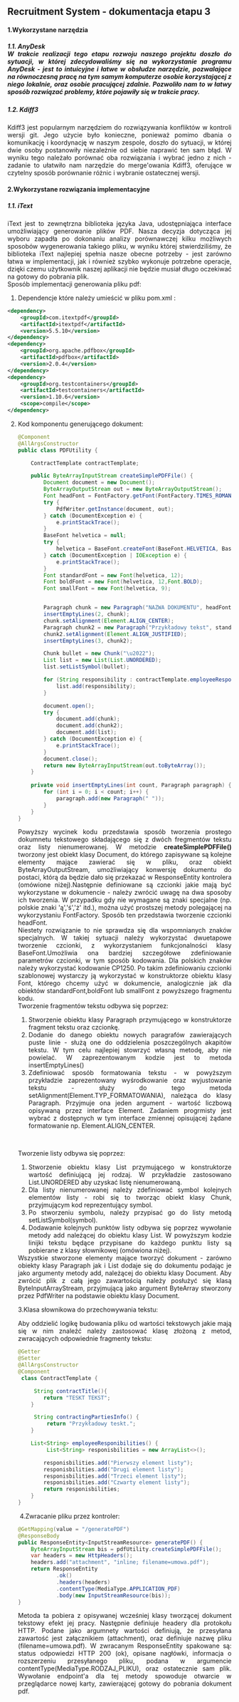 

##              Recruitment System - dokumentacja etapu 3

<h4>1.Wykorzystane narzędzia</h4>

<h5>1.1. AnyDesk

<div style="text-align:justify">W trakcie realizacji tego etapu rozwoju naszego projektu doszło do sytuacji, w której zdecydowaliśmy się na wykorzystanie programu AnyDesk - jest to intuicyjne i łatwe w obsłudze narzędzie, pozwalające na równoczesną pracę na tym samym komputerze osobie korzystającej z niego lokalnie, oraz osobie pracującej zdalnie. Pozwoliło nam to w łatwy sposób rozwiązać problemy, które pojawiły się w trakcie pracy.</div>

<h5> 1.2. Kdiff3 </h5>

<div style="text-align:justify"> Kdiff3 jest popularnym narzędziem do rozwiązywania konfliktów w kontroli wersji git. Jego użycie było konieczne, ponieważ pomimo dbania o komunikację i koordynację w naszym zespole, doszło do sytuacji, w której dwie osoby postanowiły niezależnie od siebie naprawić ten sam błąd. W wyniku tego należało porównać oba rozwiązania i wybrać jedno z nich - zadanie to ułatwiło nam narzędzie do merge'owania Kdiff3, oferujące w czytelny sposób porównanie różnic i wybranie ostatecznej wersji.

<h4>2.Wykorzystane rozwiązania implementacyjne</h4>

<h5>1.1. iText </h5>

<div style="text-align:justify">iText jest to zewnętrzna biblioteka języka Java, udostępniająca interface umożliwiający generowanie plików PDF. Nasza decyzja dotycząca jej wyboru zapadła po dokonaniu analizy porównawczej kilku możliwych sposobów wygenerowania takiego pliku, w wyniku której stwierdziliśmy, że biblioteka iText najlepiej spełnia nasze obecne potrzeby - jest zarówno łatwa w implementacji, jak i również szybko wykonuje potrzebne operacje, dzięki czemu użytkownik naszej aplikacji nie będzie musiał długo oczekiwać na gotowy do pobrania plik.

<div style="text-align:justify">Sposób implementacji generowania pliku pdf:</div>

1. Dependencje które należy umieścić w pliku pom.xml :

```xml
<dependency>
    <groupId>com.itextpdf</groupId>
    <artifactId>itextpdf</artifactId>
    <version>5.5.10</version>
</dependency>
<dependency>
    <groupId>org.apache.pdfbox</groupId>
    <artifactId>pdfbox</artifactId>
    <version>2.0.4</version>
</dependency>
<dependency>
    <groupId>org.testcontainers</groupId>
    <artifactId>testcontainers</artifactId>
    <version>1.10.6</version>
    <scope>compile</scope>
</dependency>
```

2. Kod komponentu generującego dokument:

   ```java
   @Component
   @AllArgsConstructor
   public class PDFUtility {
   
       ContractTemplate contractTemplate;
   
       public ByteArrayInputStream createSimplePDFFile() {
           Document document = new Document();
           ByteArrayOutputStream out = new ByteArrayOutputStream();
           Font headFont = FontFactory.getFont(FontFactory.TIMES_ROMAN, 25, Font.BOLD);
           try {
               PdfWriter.getInstance(document, out);
           } catch (DocumentException e) {
               e.printStackTrace();
           }
           BaseFont helvetica = null;
           try {
               helvetica = BaseFont.createFont(BaseFont.HELVETICA, BaseFont.CP1250, 	`													BaseFont.EMBEDDED);
           } catch (DocumentException | IOException e) {
               e.printStackTrace();
           }
           Font standardFont = new Font(helvetica, 12);
           Font boldFont = new Font(helvetica, 12,Font.BOLD);
           Font smallFont = new Font(helvetica, 9);
   
   
           Paragraph chunk = new Paragraph("NAZWA DOKUMENTU", headFont);
           insertEmptyLines(2, chunk);
           chunk.setAlignment(Element.ALIGN_CENTER);
           Paragraph chunk2 = new Paragraph("Przykładowy tekst", standardFont);
           chunk2.setAlignment(Element.ALIGN_JUSTIFIED);
           insertEmptyLines(3, chunk2);
   
           Chunk bullet = new Chunk("\u2022");
           List list = new List(List.UNORDERED);
           list.setListSymbol(bullet);
   
           for (String responsibility : contractTemplate.employeeResponibilities()) {
               list.add(responsibility);
           }
   
           document.open();
           try {
               document.add(chunk);
               document.add(chunk2);
               document.add(list);
           } catch (DocumentException e) {
               e.printStackTrace();
           }
           document.close();
           return new ByteArrayInputStream(out.toByteArray());
       }
       
       private void insertEmptyLines(int count, Paragraph paragraph) {
           for (int i = 0; i < count; i++) {
               paragraph.add(new Paragraph(" "));
           }
       }
   }
   ```

   

   <div style="text-align:justify">Powyższy wycinek kodu przedstawia sposób tworzenia prostego dokumnetu tekstowego składającego się z dwóch fregmentów tekstu oraz listy nienumerowanej. W metodzie <b>createSimplePDFFile()</b> tworzony jest obiekt klasy Document, do którego zapisywane są kolejne elementy mające zawierać się w pliku, oraz obiekt ByteArrayOutputStream, umożliwiający konwersję dokumentu do postaci, którą da będzie dało się przekazać w ResponseEntity kontrolera (omówione niżej).Następnie definiowane są czcionki jakie mają być wykorzystane w  dokumencie - należy zwrócić uwagę na dwa sposoby ich tworzenia. W przypadku gdy nie wymagane są znaki specjalne (np. polskie znaki 'ą','ś','ż' itd.), można użyć prostszej metody polegającej na wykorzystaniu FontFactory. Sposób ten przedstawia tworzenie czcionki headFont.<br></div>

   <div style="text-align:justify">Niestety rozwiązanie to nie sprawdza się dla wspomnianych znaków specjalnych. W takiej sytuacji należy wykorzystać dwuetapowe tworzenie czcionki, z wykorzystaniem funkcjonalności klasy BaseFont.Umożliwia ona bardziej szczegółowe zdefiniowanie parametrów czcionki, w tym sposób kodowania. Dla polskich znaków należy wykorzystać kodowanie CP1250. Po takim zdefiniowaniu czcionki szablonowej wystarczy ją wykorzystać w konstruktorze obiektu klasy Font, którego chcemy użyć w dokumencie, analogicznie jak dla obiektów standardFont,boldFont lub smallFont z powyższego fragmentu kodu.</div>

   <div style="text-align:justify">Tworzenie fragmentów tekstu odbywa się poprzez:
       <ol>
          <li>Stworzenie obiektu klasy Paragraph przymującego w konstruktorze fragment tekstu oraz czcionkę.</li>
           <li>Dodanie do danego obiektu nowych paragrafów zawierających puste linie - służą one do oddzielenia poszczególnych akapitów tekstu. W tym celu najlepiej stowrzyć własną metodę, aby nie powielać. W zaprezentowanym kodzie jest to metoda insertEmptyLines()</li>
           <li>Zdefiniować sposób formatowania tekstu - w powyższym przykładzie  zaprezentowany wyśrodkowanie oraz wyjustowanie tekstu - służy do tego metoda setAlignment(Element.TYP_FORMATOWANIA), należąca do klasy Paragraph. Przyjmuje ona jeden argument - wartość liczbową opisywaną przez interface Element. Zadaniem progrmisty jest wybrać z dostępnych w tym interface zmiennej opisującej żądane formatowanie np. Element.ALIGN_CENTER.</li>
       </ol>
   </div>

   ​    

   <div style="text-align:justify">Tworzenie listy odbywa się poprzez:
       <ol>
          <li>Stworzenie obiektu klasy List przymującego w konstruktorze wartość definiującą jej rodzaj. W przykładzie zastosowano List.UNORDERED aby uzyskać listę nienumerowaną.</li>
           <li>Dla listy nienumerowanej należy zdefiniować symbol kolejnych elementów listy - robi się to tworząc obiekt klasy Chunk, przyjmującym kod reprezentujący symbol. </li>
           <li>Po stworzeniu symbolu, należy przypisać go do listy metodą setListSymbol(symbol).</li>
                   <li>Dodawanie kolejnych punktów listy odbywa się poprzez wywołanie metody add należącej do obiektu klasy List. W powyższym kodzie linijki tekstu będące przypisane do każdego punktu listy są pobierane z klasy słownikowej (omówiona niżej).</li>
       </ol>
   </div>

   <div style="text-align:justify">Wszystkie stworzone elementy mające tworzyć dokument - zarówno obiekty klasy Paragraph jak i List dodaje się do dokumentu podając je jako argumenty metody add, należącej do obiektu klasy Document.
   Aby zwrócić plik z całą jego zawartością należy posłużyć się klasą ByteInputArrayStream, przyjmującą jako argument ByteArray stworzony przez PdfWriter na podstawie obiektu klasy Document.</div>

    3.Klasa słownikowa do przechowywania tekstu:

   <div style="text-align:justify">Aby oddzielić logikę budowania pliku od wartości tekstowych jakie mają się w nim znaleźć należy zastosować klasę złożoną z metod, zwracających odpowiednie fragmenty tekstu:</div>

   ```java
   @Getter
   @Setter
   @AllArgsConstructor
   @Component
    class ContractTemplate {
   
        String contractTitle(){
           return "TESKT TEKST";
       }
   
        String contractingPartiesInfo() {
            return "Przykładowy teskt.";
       }
   
       List<String> employeeResponibilities() {
            List<String> responisbilities = new ArrayList<>();
   
           responisbilities.add("Pierwszy element listy");
           responisbilities.add("Drugi element listy");
           responisbilities.add("Trzeci element listy");
           responisbilities.add("Czwarty element listy");
           return responisbilities;
       }
   }
   ```

   ​	 4.Zwracanie pliku przez kontroler:

   ```java
   @GetMapping(value = "/generatePDF")
   @ResponseBody
   public ResponseEntity<InputStreamResource> generatePDF() {
       ByteArrayInputStream bis = pdfUtility.createSimplePDFFile();
       var headers = new HttpHeaders();
       headers.add("attachment", "inline; filename=umowa.pdf");
       return ResponseEntity
               .ok()
               .headers(headers)
               .contentType(MediaType.APPLICATION_PDF)
               .body(new InputStreamResource(bis));
   }
   ```

   <div style="text-align:justify"> Metoda ta pobiera z opisywanej wcześniej klasy tworzącej dokument tekstowy efekt jej pracy. Następnie definiuje headery dla protokołu HTTP. Podane jako argumnety wartości definiują, że przesyłana zawartość jest załącznikiem (attachment), oraz definiuje nazwę pliku (filename=umowa.pdf). W zwracanym ResponseEntity spakowane są: status odpowiedzi HTTP 200 (ok), opisane nagłówki, informacja o rozszerzeniu przesyłanego pliku, podana w argumencie contentType(MediaType.RODZAJ_PLIKU), oraz ostatecznie sam plik. Wywołanie endpoint'a dla tej metody spowoduje otwarcie w przeglądarce nowej karty, zawierającej gotowy do pobrania dokument pdf.</div>







​		